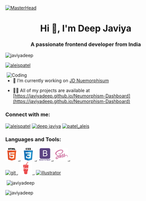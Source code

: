<span align="center">[![MasterHead](https://lh3.googleusercontent.com/proxy/DHuv9qLs8qelM3Zl7cDf4V46ElvePLhrHGTqTMscAcrw1LtdqhpRB17NDkFbqjdyyUsxgSObhbp6dHVqW9s67SAYlFB7ufzu_fGm9iqrouQdYcuXHvjpDaIFP_C41X4k9dS6ehWTHw)](https://github.com/javiyadeep)
</span>
<h1 align="center">Hi 👋, I'm Deep Javiya</h1>
<h3 align="center">A passionate frontend developer from India</h3>

<p align="left"> <img src="https://komarev.com/ghpvc/?username=javiyadeep&label=Profile%20views&color=0e75b6&style=flat" alt="javiyadeep" /> </p>



<p align="left"> <a href="https://twitter.com/aleispatel" target="blank"><img src="https://img.shields.io/twitter/follow/aleispatel?logo=twitter&style=for-the-badge" alt="aleispatel" /></a> </p>
<img align="right" alt="Coding" width="500" src="https://www.touchmediaads.com/myimg/b1.3.gif">

- 🔭 I’m currently working on [JD Nuemorphisum](https://javiyadeep.github.io/Neumorphism-Dashboard)

- 👨‍💻 All of my projects are available at [https://javiyadeep.github.io/Neumorphism-Dashboard](https://javiyadeep.github.io/Neumorphism-Dashboard)

<h3 align="left">Connect with me:</h3>
<p align="left">
<a href="https://twitter.com/aleispatel" target="blank"><img align="center" src="https://raw.githubusercontent.com/rahuldkjain/github-profile-readme-generator/master/src/images/icons/Social/twitter.svg" alt="aleispatel" height="30" width="40" /></a>
<a href="https://linkedin.com/in/deep javiya" target="blank"><img align="center" src="https://raw.githubusercontent.com/rahuldkjain/github-profile-readme-generator/master/src/images/icons/Social/linked-in-alt.svg" alt="deep javiya" height="30" width="40" /></a>
<a href="https://instagram.com/patel_aleis" target="blank"><img align="center" src="https://raw.githubusercontent.com/rahuldkjain/github-profile-readme-generator/master/src/images/icons/Social/instagram.svg" alt="patel_aleis" height="30" width="40" /></a>
</p>

<h3 align="left">Languages and Tools:</h3>
<p align="left">
  
<a href="https://www.w3.org/html/" target="_blank"> <img src="https://raw.githubusercontent.com/devicons/devicon/master/icons/html5/html5-original-wordmark.svg" alt="html5" width="40" height="40"/> </a>,     <a href="https://www.w3schools.com/css/" target="_blank"> <img src="https://raw.githubusercontent.com/devicons/devicon/master/icons/css3/css3-original-wordmark.svg" alt="css3" width="40" height="40"/> </a>,     <a href="https://getbootstrap.com" target="_blank"> <img src="https://raw.githubusercontent.com/devicons/devicon/master/icons/bootstrap/bootstrap-plain-wordmark.svg" alt="bootstrap" width="40" height="40"/> </a>,      <a href="https://sass-lang.com" target="_blank"> <img src="https://raw.githubusercontent.com/devicons/devicon/master/icons/sass/sass-original.svg" alt="sass" width="40" height="40"/> </a>,    
<a href="https://git-scm.com/" target="_blank"> <img src="https://www.vectorlogo.zone/logos/git-scm/git-scm-icon.svg" alt="git" width="40" height="40"/> </a>,     <a href="https://gulpjs.com" target="_blank"> <img src="https://raw.githubusercontent.com/devicons/devicon/master/icons/gulp/gulp-plain.svg" alt="gulp" width="40" height="40"/> </a>,      <a href="https://www.adobe.com/in/products/illustrator.html" target="_blank"> <img src="https://www.vectorlogo.zone/logos/adobe_illustrator/adobe_illustrator-icon.svg" alt="illustrator" width="40" height="40"/> </a></p>



<p>&nbsp;<img align="center" src="https://github-readme-stats.vercel.app/api?username=javiyadeep&show_icons=true&locale=en" alt="javiyadeep" /></p>



<p><img align="left" src="https://github-readme-stats.vercel.app/api/top-langs?username=javiyadeep&show_icons=true&locale=en&layout=compact" alt="javiyadeep" /></p>
